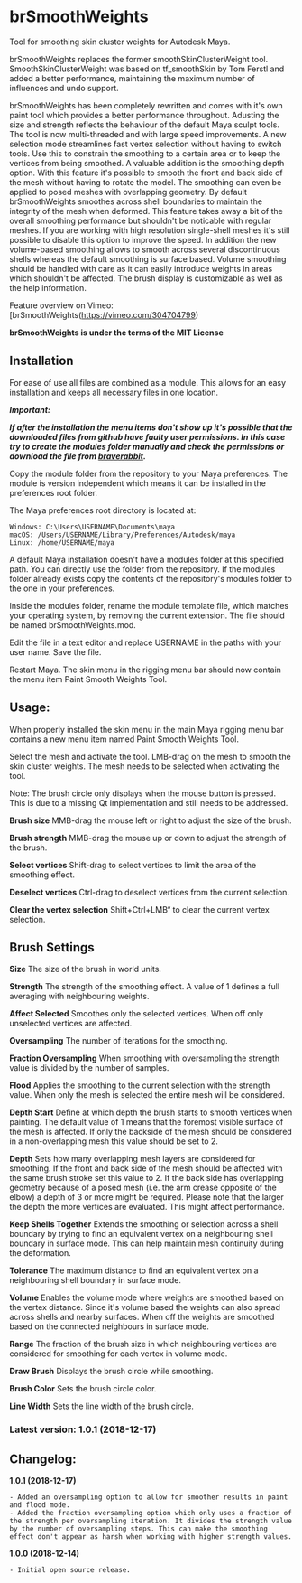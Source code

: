 # brSmoothWeights
Tool for smoothing skin cluster weights for Autodesk Maya.

brSmoothWeights replaces the former smoothSkinClusterWeight tool. SmoothSkinClusterWeight was based on tf_smoothSkin by Tom Ferstl and added a better performance, maintaining the maximum number of influences and undo support.

brSmoothWeights has been completely rewritten and comes with it's own paint tool which provides a better performance throughout. Adusting the size and strength reflects the behaviour of the default Maya sculpt tools. The tool is now multi-threaded and with large speed improvements. A new selection mode streamlines fast vertex selection without having to switch tools. Use this to constrain the smoothing to a certain area or to keep the vertices from being smoothed. A valuable addition is the smoothing depth option. With this feature it's possible to smooth the front and back side of the mesh without having to rotate the model. The smoothing can even be applied to posed meshes with overlapping geometry.
By default brSmoothWeights smoothes across shell boundaries to maintain the integrity of the mesh when deformed. This feature takes away a bit of the overall smoothing performance but shouldn't be noticable with regular meshes. If you are working with high resolution single-shell meshes it's still possible to disable this option to improve the speed.
In addition the new volume-based smoothing allows to smooth across several discontinuous shells whereas the default smoothing is surface based. Volume smoothing should be handled with care as it can easily introduce weights in areas which shouldn't be affected.
The brush display is customizable as well as the help information.

Feature overview on Vimeo: [brSmoothWeights(https://vimeo.com/304704799)

**brSmoothWeights is under the terms of the MIT License**

## Installation

For ease of use all files are combined as a module. This allows for an easy installation and keeps all necessary files in one location.

**_Important:_**

**_If after the installation the menu items don't show up it's possible that the downloaded files from github have faulty user permissions. In this case try to create the modules folder manually and check the permissions or download the file from [braverabbit](http://www.braverabbit.com/brsmoothweights/)._**

Copy the module folder from the repository to your Maya preferences. The module is version independent which means it can be installed in the preferences root folder.

The Maya preferences root directory is located at:

    Windows: C:\Users\USERNAME\Documents\maya
    macOS: /Users/USERNAME/Library/Preferences/Autodesk/maya
    Linux: /home/USERNAME/maya

A default Maya installation doesn't have a modules folder at this specified path. You can directly use the folder from the repository. If the modules folder already exists copy the contents of the repository's modules folder to the one in your preferences.

Inside the modules folder, rename the module template file, which matches your operating system, by removing the current extension. The file should be named brSmoothWeights.mod.

Edit the file in a text editor and replace USERNAME in the paths with your user name. Save the file.

Restart Maya. The skin menu in the rigging menu bar should now contain the menu item Paint Smooth Weights Tool.

## Usage:

When properly installed the skin menu in the main Maya rigging menu bar contains a new menu item named Paint Smooth Weights Tool.

Select the mesh and activate the tool. LMB-drag on the mesh to smooth the skin cluster weights. The mesh needs to be selected when activating the tool.

Note:
The brush circle only displays when the mouse button is pressed. This is due to a missing Qt implementation and still needs to be addressed.

**Brush size**
MMB-drag the mouse left or right to adjust the size of the brush.

**Brush strength**
MMB-drag the mouse up or down to adjust the strength of the brush.

**Select vertices**
Shift-drag to select vertices to limit the area of the smoothing effect.

**Deselect vertices**
Ctrl-drag to deselect vertices from the current selection.

**Clear the vertex selection**
Shift+Ctrl+LMB“ to clear the current vertex selection.

## Brush Settings

**Size**
The size of the brush in world units.

**Strength**
The strength of the smoothing effect. A value of 1 defines a full averaging with neighbouring weights.

**Affect Selected**
Smoothes only the selected vertices. When off only unselected vertices are affected.

**Oversampling**
The number of iterations for the smoothing.

**Fraction Oversampling**
When smoothing with oversampling the strength value is divided by the number of samples.

**Flood**
Applies the smoothing to the current selection with the strength value. When only the mesh is selected the entire mesh will be considered.

**Depth Start**
Define at which depth the brush starts to smooth vertices when painting. The default value of 1 means that the foremost visible surface of the mesh is affected. If only the backside of the mesh should be considered in a non-overlapping mesh this value should be set to 2.

**Depth**
Sets how many overlapping mesh layers are considered for smoothing. If the front and back side of the mesh should be affected with the same brush stroke set this value to 2. If the back side has overlapping geometry because of a posed mesh (i.e. the arm crease opposite of the elbow) a depth of 3 or more might be required. Please note that the larger the depth the more vertices are evaluated. This might affect performance.

**Keep Shells Together**
Extends the smoothing or selection across a shell boundary by trying to find an equivalent vertex on a neighbouring shell boundary in surface mode. This can help maintain mesh continuity during the deformation.

**Tolerance**
The maximum distance to find an equivalent vertex on a neighbouring shell boundary in surface mode.

**Volume**
Enables the volume mode where weights are smoothed based on the vertex distance. Since it's volume based the weights can also spread across shells and nearby surfaces. When off the weights are smoothed based on the connected neighbours in surface mode.

**Range**
The fraction of the brush size in which neighbouring vertices are considered for smoothing for each vertex in volume mode.

**Draw Brush**
Displays the brush circle while smoothing.

**Brush Color**
Sets the brush circle color.

**Line Width**
Sets the line width of the brush circle.


### Latest version: 1.0.1 (2018-12-17)


## Changelog:

**1.0.1 (2018-12-17)**

    - Added an oversampling option to allow for smoother results in paint and flood mode.
    - Added the fraction oversampling option which only uses a fraction of the strength per oversampling iteration. It divides the strength value by the number of oversampling steps. This can make the smoothing effect don't appear as harsh when working with higher strength values.

**1.0.0 (2018-12-14)**

    - Initial open source release.
